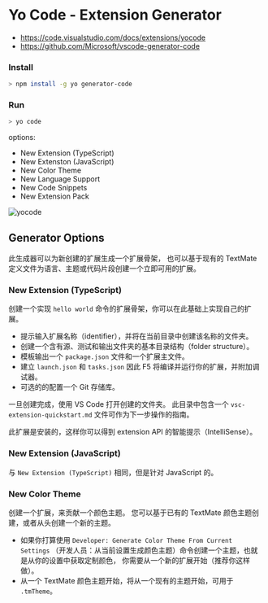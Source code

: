 # Yo Code - Extension Generator

- <https://code.visualstudio.com/docs/extensions/yocode>
- <https://github.com/Microsoft/vscode-generator-code>

### Install

```bash
> npm install -g yo generator-code
```

### Run

```bash
> yo code
```

options:

- New Extension (TypeScript)
- New Extenston (JavaScript)
- New Color Theme
- New Language Support
- New Code Snippets
- New Extension Pack

![yocode](https://code.visualstudio.com/assets/docs/extensions/yocode/yocode.png)

## Generator Options

此生成器可以为新创建的扩展生成一个扩展骨架，
也可以基于现有的 TextMate 定义文件为语言、主题或代码片段创建一个立即可用的扩展。

### New Extension (TypeScript)

创建一个实现 `hello world` 命令的扩展骨架，你可以在此基础上实现自己的扩展。

- 提示输入扩展名称（identifier），并将在当前目录中创建该名称的文件夹。
- 创建一个含有源、测试和输出文件夹的基本目录结构（folder structure）。
- 模板输出一个 `package.json` 文件和一个扩展主文件。
- 建立 `launch.json` 和 `tasks.json` 因此 F5 将编译并运行你的扩展，并附加调试器。
- 可选的的配置一个 Git 存储库。

一旦创建完成，使用 VS Code 打开创建的文件夹。
此目录中包含一个 `vsc-extension-quickstart.md` 文件可作为下一步操作的指南。

此扩展是安装的，这样你可以得到 extension API 的智能提示（IntelliSense）。

### New Extension (JavaScript)

与 `New Extension (TypeScript)` 相同，但是针对 JavaScript 的。

### New Color Theme

创建一个扩展，来贡献一个颜色主题。
您可以基于已有的 TextMate 颜色主题创建，或者从头创建一个新的主题。

- 如果你打算使用 `Developer: Generate Color Theme From Current Settings`
（开发人员：从当前设置生成颜色主题）命令创建一个主题，也就是从你的设置中获取定制颜色，
你需要从一个新的扩展开始（推荐你这样做）。
- 从一个 TextMate 颜色主题开始，将从一个现有的主题开始，可用于 `.tmTheme`。


